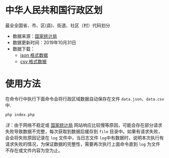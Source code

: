 # 中华人民共和国行政区划

最全全国省、市、区(县)、街道、社区（村）代码划分
* 数据来源：[国家统计局](http://www.stats.gov.cn/tjsj/tjbz/tjyqhdmhcxhfdm/2019/index.html)
* 数据更新时间：2019年10月31日
* 数据下载：
  * [json 格式数据](data.json)
  * [csv 格式数据](data.csv)

# 使用方法
在命令行中执行下面命令会将行政区域数据自动保存在文件 `data.json`、`data.csv`中.
```php
php index.php
``` 
*注*：由于网络不稳定或 [国家统计局](http://www.stats.gov.cn/tjsj/tjbz/tjyqhdmhcxhfdm/2019/index.html) 网站响应比较慢等原因，可能会存在部分请求失败导致数据不完整，每次获取到数据后缓存到 `file` 目录中。如果有请求失败，会会将失败原因记录在 `log` 文件中，当日志文件 `log`中有数据时，说明本次执行有请求失败的情况，为保证数据的完整性，需要再次执行上面命令直到 `log` 为文件不存在或文件内容为空为止。
